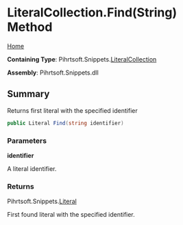 <a name="_top"></a>

# LiteralCollection\.Find\(String\) Method

[Home](../../../../README.md#_top)

**Containing Type**: Pihrtsoft\.Snippets\.[LiteralCollection](../README.md#_top)

**Assembly**: Pihrtsoft\.Snippets\.dll

## Summary

Returns first literal with the specified identifier

```csharp
public Literal Find(string identifier)
```

### Parameters

**identifier**

A literal identifier\.

### Returns

Pihrtsoft\.Snippets\.[Literal](../../Literal/README.md#_top)

First found literal with the specified identifier\.